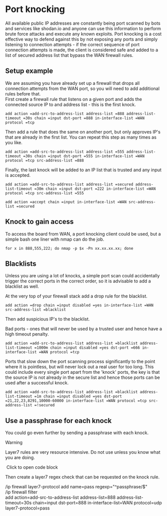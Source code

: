 # Port knocking

All available public IP addresses are constantly being port scanned by bots and services like shodan.io and anyone can use this information to perform brute force attacks and execute any known exploits. Port knocking is a cost effective way to defend against this by not exposing any ports and simply listening to connection attempts - if the correct sequence of port connection attempts is made, the client is considered safe and added to a list of secured address list that bypass the WAN firewall rules.

## Setup example

We are assuming you have already set up a firewall that drops all connection attempts from the WAN port, so you will need to add additional rules before that.  
First create a firewall rule that listens on a given port and adds the connected source IP to and address list - this is the first knock.

`add action =add-src-to-address-list address-list =888 address-list-timeout =30s chain =input dst-port =888 in-interface-list =WAN protocol =tcp`

Then add a rule that does the same on another port, but only approves IP's that are already in the first list. You can repeat this step as many times as you like.

`add action =add-src-to-address-list address-list =555 address-list-timeout =30s chain =input dst-port =555 in-interface-list =WAN protocol =tcp src-address-list =888`

Finally, the last knock will be added to an IP list that is trusted and any input is accepted.

`add action =add-src-to-address-list address-list =secured address-list-timeout =30m chain =input dst-port =222 in-interface-list =WAN protocol =tcp src-address-list =555`

`add action =accept chain =input in-interface-list =WAN src-address-list =secured`

## Knock to gain access

To access the board from WAN, a port knocking client could be used, but a simple bash one liner with nmap can do the job.

`for x in 888,555,222; do nmap -p $x -Pn xx.xx.xx.xx; done`

## Blacklists

Unless you are using a lot of knocks, a simple port scan could accidentally trigger the correct ports in the correct order, so it is advisable to add a blacklist as well.

At the very top of your firewall stack add a drop rule for the blacklist.

`add action =drop chain =input disabled =yes in-interface-list =WAN src-address-list =blacklist`

Then add suspicious IP's to the blacklist.

Bad ports - ones that will never be used by a trusted user and hence have a high timeout penalty.

`add action =add-src-to-address-list address-list =blacklist address-list-timeout =1000m chain =input disabled =yes dst-port =666 in-interface-list =WAN protocol =tcp`

Ports that slow down the port scanning process significantly to the point where it is pointless, but will never lock out a real user for too long. This could include every single port apart from the 'knock' ports, the key is that the source IP is not already in the secure list and hence those ports can be used after a successful knock.

`add action =add-src-to-address-list address-list =blacklist address-list-timeout =1m chain =input disabled =yes dst-port =21,22,23,8291,10000-60000 in-interface-list =WAN protocol =tcp src-address-list =!secured`

## Use a passphrase for each knock

You could go even further by sending a passphrase with each knock.

Warning

Layer7 rules are very resource intensive. Do not use unless you know what you are doing.

 Click to open code block

Then create a layer7 regex check that can be requested on the knock rule.

/ip firewall layer7-protocol add name=pass regexp="^passphrase/$"  
/ip firewall filter  
add action=add-src-to-address-list address-list=888 address-list-timeout=30s chain=input dst-port=888 in-interface-list=WAN protocol=udp layer7-protocol=pass

